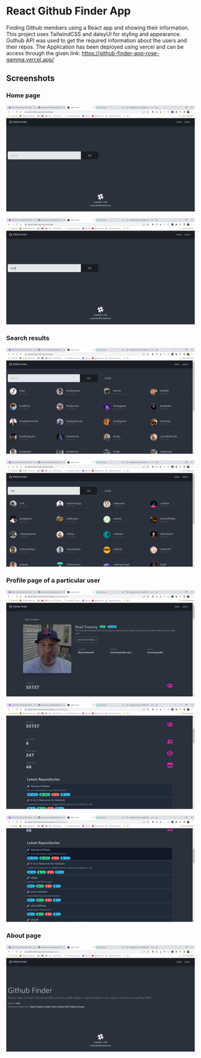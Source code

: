 
# React Github Finder App

Finding Github members using a React app and showing their information. This project uses TailwindCSS and daisyUI for styling and appearance. Guthub API was used to get the required information about the users and their repos.
The Application has been deployed using vercel and can be access through the given link: https://github-finder-app-rose-gamma.vercel.app/
## Screenshots

### Home page
![Home Page](https://github.com/runtime-terror0304/github-finder-app/blob/main/screenshots/Screenshot%20(1971).png?raw=true)

![Home Page](https://github.com/runtime-terror0304/github-finder-app/blob/main/screenshots/Screenshot%20(1972).png?raw=true)

### Search results
![Home Page](https://github.com/runtime-terror0304/github-finder-app/blob/main/screenshots/Screenshot%20(1974).png?raw=true)

![Home Page](https://github.com/runtime-terror0304/github-finder-app/blob/main/screenshots/Screenshot%20(1978).png?raw=true)

### Profile page of a particular user
![Home Page](https://github.com/runtime-terror0304/github-finder-app/blob/main/screenshots/Screenshot%20(1975).png?raw=true)

![Home Page](https://github.com/runtime-terror0304/github-finder-app/blob/main/screenshots/Screenshot%20(1976).png?raw=true)

![Home Page](https://github.com/runtime-terror0304/github-finder-app/blob/main/screenshots/Screenshot%20(1977).png?raw=true)

### About page
![Home Page](https://github.com/runtime-terror0304/github-finder-app/blob/main/screenshots/Screenshot%20(1979).png?raw=true)

